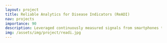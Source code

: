 ```yaml
---
layout: project
title: Reliable Analytics for Disease Indicators (ReADI)
nav: projects
importance: 90
description: Leveraged continuously measured signals from smartphones to detect human health status
img: /assets/img/project/readi.jpg
---
```


